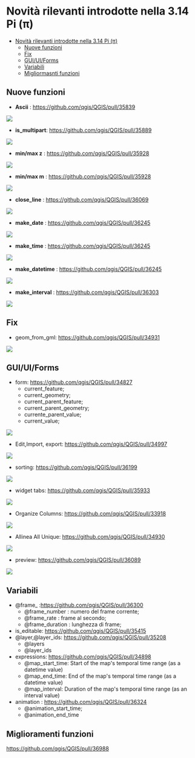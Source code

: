 # Novità rilevanti introdotte nella 3.14 Pi (π)

<!-- TOC -->

- [Novità rilevanti introdotte nella 3.14 Pi (π)](#novità-rilevanti-introdotte-nella-314-pi-π)
  - [Nuove funzioni](#nuove-funzioni)
  - [Fix](#fix)
  - [GUI/UI/Forms](#guiuiforms)
  - [Variabili](#variabili)
  - [Migliormasnti funzioni](#migliormasnti-funzioni)

<!-- /TOC -->

## Nuove funzioni

* **Ascii** : https://github.com/qgis/QGIS/pull/35839

![](/img/novita_314/35839.png)

* **is_multipart**: https://github.com/qgis/QGIS/pull/35889

![](/img/novita_314/35889.png)

* **min/max z** : https://github.com/qgis/QGIS/pull/35928

![](/img/novita_314/35928_max_min_z.png)

* **min/max m** : https://github.com/qgis/QGIS/pull/35928

![](/img/novita_314/35928_max_min_m.png)

* **close_line** : https://github.com/qgis/QGIS/pull/36069

![](/img/novita_314/36069.png)

* **make_date** : https://github.com/qgis/QGIS/pull/36245

![](/img/novita_314/36245_date.png)

* **make_time** : https://github.com/qgis/QGIS/pull/36245

![](/img/novita_314/36245_time.png)

* **make_datetime** : https://github.com/qgis/QGIS/pull/36245

![](/img/novita_314/36245_datetime.png)

* **make_interval** : https://github.com/qgis/QGIS/pull/36303

![](/img/novita_314/36303.png)

## Fix

* geom_from_gml: https://github.com/qgis/QGIS/pull/34931

![](https://user-images.githubusercontent.com/7983394/76161312-883a4280-6132-11ea-81ea-60492eae55f9.png)

## GUI/UI/Forms

* form: https://github.com/qgis/QGIS/pull/34827
  * current_feature;
  * current_geometry;
  * current_parent_feature;
  * current_parent_geometry;
  * currente_parent_value;
  * current_value;

![](https://user-images.githubusercontent.com/142164/75692656-28f9af80-5ca6-11ea-8dd6-9a4bf454f5b7.gif)

* Edit,Import, export: https://github.com/qgis/QGIS/pull/34997

![](https://user-images.githubusercontent.com/2820439/76829370-b3581c80-682b-11ea-83b1-647077b9759d.gif)

* sorting: https://github.com/qgis/QGIS/pull/36199

![](https://user-images.githubusercontent.com/127259/81067121-7977ce00-8ede-11ea-80a6-4081bae81c09.png)

* widget tabs: https://github.com/qgis/QGIS/pull/35933

![](https://user-images.githubusercontent.com/652785/80049561-d8017d00-84d8-11ea-826e-d7092ac7a5c6.gif)

* Organize Columns: https://github.com/qgis/QGIS/pull/33918

![](https://user-images.githubusercontent.com/776954/72725322-1e6bd680-3b8e-11ea-8af5-cf7edd5ec194.png)

* Allinea All Unique: https://github.com/qgis/QGIS/pull/34930

![](https://user-images.githubusercontent.com/7983394/76160373-178f2800-612a-11ea-8ddc-a5f46aa41b70.png)

* preview: https://github.com/qgis/QGIS/pull/36089

![](https://user-images.githubusercontent.com/127259/80604352-e6e4b400-8a31-11ea-8f3b-8c864e124c78.png)

## Variabili

* @frame_ :https://github.com/qgis/QGIS/pull/36300
  * @frame_number : numero del frame corrente;
  * @frame_rate : frame al secondo;
  * @frame_duration : lunghezza di frame;
* is_editable: https://github.com/qgis/QGIS/pull/35415
* @layer,@layer_ids: https://github.com/qgis/QGIS/pull/35208
  * @layers
  * @layer_ids
* expressions: https://github.com/qgis/QGIS/pull/34898
  * @map_start_time: Start of the map's temporal time range (as a datetime value)
  * @map_end_time: End of the map's temporal time range (as a datetime value)
  * @map_interval: Duration of the map's temporal time range (as an interval value)
* animation : https://github.com/qgis/QGIS/pull/36324
  * @animation_start_time;
  * @animation_end_time

## Miglioramenti funzioni

https://github.com/qgis/QGIS/pull/36988
